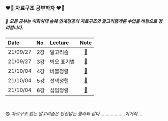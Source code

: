 ### ❤️‍🔥 자료구조 공부하자 ❤️‍🔥


##### 📖 모든 공부는 이화여대 솦웨 연계전공의 자료구조와 알고리즘개론 수업을 바탕으로 정리합니다. 
 

|Date|No.|Lecture|Note|
|:-|:-:|:-|:-:|
|21/09/27|2강|알고리즘| [📖](https://github.com/heerucan/Data-Structure/tree/main/자료구조/2장%20알고리즘) |
|21/09/27|3강|빅오 표기법| [📖](https://github.com/heerucan/Data-Structure/tree/main/자료구조/3장%20빅%20오%20표기법) |
|21/10/04|4강|버블정렬| [📖](https://elastic-failing-242.notion.site/4-f92f677f7d5d41d3b6ece61a3298c863) |
|21/10/04|5강|선택정렬| [📖](https://elastic-failing-242.notion.site/5-33c0d19199fa463c9871d4234b85d180) |
|21/10/04|6강|삽입정렬| [📖](https://elastic-failing-242.notion.site/6-345a35c5eec14ce4b012c1c61c0540ad) |

<br>

😨
*자료구조 없는 알고리즘은 탄산없는 콜라와 같다....................이거즤....*

<br>
